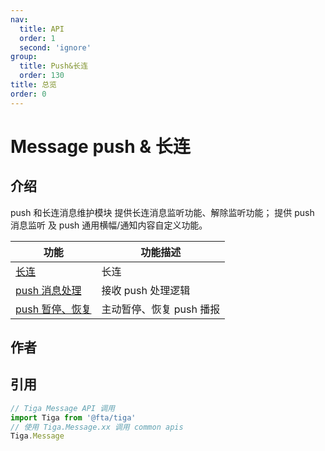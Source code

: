 ```yaml
---
nav:
  title: API
  order: 1
  second: 'ignore'
group:
  title: Push&长连
  order: 130
title: 总览
order: 0
---
```


# Message push & 长连

<Platform support="thresh,mw" version="1.3.0"></Platform>

## 介绍

push 和长连消息维护模块
提供长连消息监听功能、解除监听功能；
提供 push 消息监听 及 push 通用横幅/通知内容自定义功能。

| 功能                           | 功能描述                 |
| ------------------------------ | ------------------------ |
| [长连](./longconn)             | 长连                     |
| [push 消息处理](./push)        | 接收 push 处理逻辑       |
| [push 暂停、恢复](./pushpause) | 主动暂停、恢复 push 播报 |

## 作者

<Author name="xianming.chang"></Author>

## 引用

```jsx | pure
// Tiga Message API 调用
import Tiga from '@fta/tiga'
// 使用 Tiga.Message.xx 调用 common apis
Tiga.Message
```
